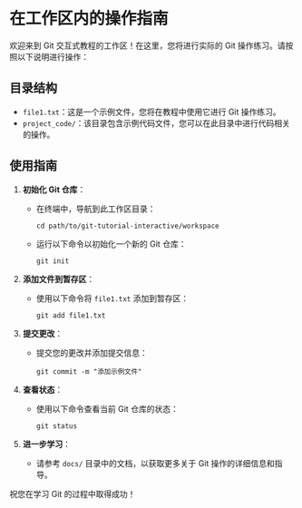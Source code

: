 # 在工作区内的操作指南

欢迎来到 Git 交互式教程的工作区！在这里，您将进行实际的 Git 操作练习。请按照以下说明进行操作：

## 目录结构

- `file1.txt`：这是一个示例文件，您将在教程中使用它进行 Git 操作练习。
- `project_code/`：该目录包含示例代码文件，您可以在此目录中进行代码相关的操作。

## 使用指南

1. **初始化 Git 仓库**：
   - 在终端中，导航到此工作区目录：
     ```
     cd path/to/git-tutorial-interactive/workspace
     ```
   - 运行以下命令以初始化一个新的 Git 仓库：
     ```
     git init
     ```

2. **添加文件到暂存区**：
   - 使用以下命令将 `file1.txt` 添加到暂存区：
     ```
     git add file1.txt
     ```

3. **提交更改**：
   - 提交您的更改并添加提交信息：
     ```
     git commit -m "添加示例文件"
     ```

4. **查看状态**：
   - 使用以下命令查看当前 Git 仓库的状态：
     ```
     git status
     ```

5. **进一步学习**：
   - 请参考 `docs/` 目录中的文档，以获取更多关于 Git 操作的详细信息和指导。

祝您在学习 Git 的过程中取得成功！